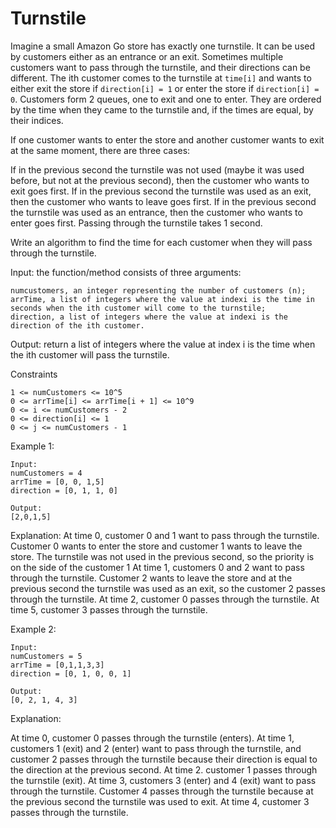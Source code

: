 # Turnstile
Imagine a small Amazon Go store has exactly one turnstile. It can be used by customers either as an entrance or an exit. 
Sometimes multiple customers want to pass through the turnstile, and their directions can be different. 
The ith customer comes to the turnstile at `time[i]` and wants to either exit the store if `direction[i] = 1` or enter the store if `direction[i] = 0`. 
Customers form 2 queues, one to exit and one to enter. They are ordered by the time when they came to the turnstile and, if the times are equal, by their indices.

If one customer wants to enter the store and another customer wants to exit at the same moment, there are three cases:

If in the previous second the turnstile was not used (maybe it was used before, but not at the previous second), then the customer who wants to exit goes first.
If in the previous second the turnstile was used as an exit, then the customer who wants to leave goes first.
If in the previous second the turnstile was used as an entrance, then the customer who wants to enter goes first.
Passing through the turnstile takes 1 second.

Write an algorithm to find the time for each customer when they will pass through the turnstile.

Input: the function/method consists of three arguments:
```
numcustomers, an integer representing the number of customers (n);
arrTime, a list of integers where the value at indexi is the time in seconds when the ith customer will come to the turnstile;
direction, a list of integers where the value at indexi is the direction of the ith customer.
```

Output: return a list of integers where the value at index i is the time when the ith customer will pass the turnstile.

Constraints
```
1 <= numCustomers <= 10^5
0 <= arrTime[i] <= arrTime[i + 1] <= 10^9
0 <= i <= numCustomers - 2
0 <= direction[i] <= 1
0 <= j <= numCustomers - 1
```

Example 1:
```
Input:
numCustomers = 4
arrTime = [0, 0, 1,5]
direction = [0, 1, 1, 0]

Output:
[2,0,1,5]
```
Explanation:
At time 0, customer 0 and 1 want to pass through the turnstile. Customer 0 wants to enter the store and customer 1 wants to leave the store. The turnstile was not used in the previous second, so the priority is on the side of the customer 1
At time 1, customers 0 and 2 want to pass through the turnstile. Customer 2 wants to leave the store and at the previous second the turnstile was used as an exit, so the customer 2 passes through the turnstile.
At time 2, customer 0 passes through the turnstile.
At time 5, customer 3 passes through the turnstile.


Example 2:
```
Input:
numCustomers = 5
arrTime = [0,1,1,3,3]
direction = [0, 1, 0, 0, 1]

Output: 
[0, 2, 1, 4, 3]
```
Explanation:

At time 0, customer 0 passes through the turnstile (enters).
At time 1, customers 1 (exit) and 2 (enter) want to pass through the turnstile, and customer 2 passes through the turnstile because their direction is equal to the direction at the previous second.
At time 2. customer 1 passes through the turnstile (exit).
At time 3, customers 3 (enter) and 4 (exit) want to pass through the turnstile. Customer 4 passes through the turnstile because at the previous second the turnstile was used to exit.
At time 4, customer 3 passes through the turnstile.